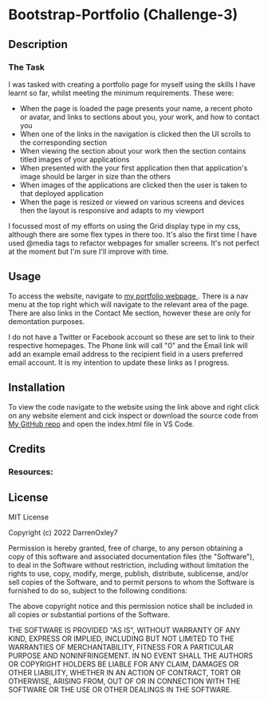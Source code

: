 # Bootstrap-Portfolio (Challenge-3)

## Description

### The Task

I was tasked with creating a portfolio page for myself using the skills I have learnt so far, whilst meeting the minimum requirements. These were:

* When the page is loaded the page presents your name, a recent photo or avatar, and links to sections about you, your work, and how to contact you
* When one of the links in the navigation is clicked then the UI scrolls to the corresponding section
* When viewing the section about your work then the section contains titled images of your applications
* When presented with the your first application then that application's image should be larger in size than the others
* When images of the applications are clicked then the user is taken to that deployed application
* When the page is resized or viewed on various screens and devices then the layout is responsive and adapts to my viewport

I focussed most of my efforts on using the Grid display type in my css, although there are some flex types in there too. It's also the first time I have used @media tags to refactor webpages for smaller screens. It's not perfect at the moment but I'm sure I'll improve with time. 

## Usage

To access the website, navigate to [my portfolio webpage ](https://darrenoxley7.github.io/challenge-2/). There is a nav menu at the top right which will navigate to the relevant area of the page. There are also links in the Contact Me section, however these are only for demontation purposes. 

I do not have a Twitter or Facebook account so these are set to link to their respective homepages. The Phone link will call "0" and the Email link will add an example email address to the recipient field in a users preferred email account. It is my intention to update these links as I progress.

## Installation

To view the code navigate to the website using the link above and right click on any website element and cick inspect or download the source code from [My GitHub repo](https://github.com/DarrenOxley7/challenge-2.git) and open the index.html file in VS Code.

## Credits

### Resources:

## License

MIT License

Copyright (c) 2022 DarrenOxley7

Permission is hereby granted, free of charge, to any person obtaining a copy
of this software and associated documentation files (the "Software"), to deal
in the Software without restriction, including without limitation the rights
to use, copy, modify, merge, publish, distribute, sublicense, and/or sell
copies of the Software, and to permit persons to whom the Software is
furnished to do so, subject to the following conditions:

The above copyright notice and this permission notice shall be included in all
copies or substantial portions of the Software.

THE SOFTWARE IS PROVIDED "AS IS", WITHOUT WARRANTY OF ANY KIND, EXPRESS OR
IMPLIED, INCLUDING BUT NOT LIMITED TO THE WARRANTIES OF MERCHANTABILITY,
FITNESS FOR A PARTICULAR PURPOSE AND NONINFRINGEMENT. IN NO EVENT SHALL THE
AUTHORS OR COPYRIGHT HOLDERS BE LIABLE FOR ANY CLAIM, DAMAGES OR OTHER
LIABILITY, WHETHER IN AN ACTION OF CONTRACT, TORT OR OTHERWISE, ARISING FROM,
OUT OF OR IN CONNECTION WITH THE SOFTWARE OR THE USE OR OTHER DEALINGS IN THE
SOFTWARE.

